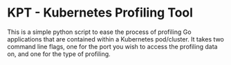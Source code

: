 # KPT - Kubernetes Profiling Tool

This is a simple python script to ease the process of profiling Go applications that are contained within a Kubernetes pod/cluster. It takes two command line flags, one for the port you wish to access the profiling data on, and one for the type of profiling. 
